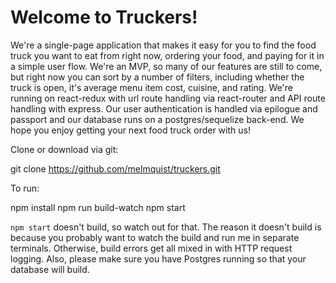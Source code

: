 # Welcome to Truckers!

We're a single-page application that makes it easy for you to find the food truck you want to eat from right now, ordering your food, and paying for it in a simple user flow. We're an MVP, so many of our features are still to come, but right now you can sort by a number of filters, including whether the truck is open, it's average menu item cost, cuisine, and rating. We're running on react-redux with url route handling via react-router and API route handling with express. Our user authentication is handled via epilogue and passport and our database runs on a postgres/sequelize back-end. We hope you enjoy getting your next food truck order with us!

Clone or download via git:

git clone https://github.com/melmquist/truckers.git

To run:

npm install
npm run build-watch
npm start

`npm start` doesn't build, so watch out for that. The reason it doesn't build is because you
probably want to watch the build and run me in separate terminals. Otherwise, build errors get
all mixed in with HTTP request logging. Also, please make sure you have Postgres running so that
your database will build.
